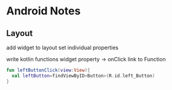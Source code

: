 # Android Notes
## Layout
add widget to layout
set individual properties

write kotlin functions
widget property -> onClick link to Function

```kotlin
fun leftButtonClick(view:View){
  val leftButton=findViewByID<Button>(R.id.left_Button)
}
```
